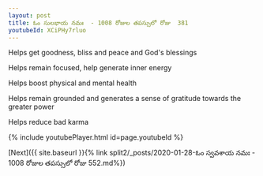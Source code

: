 ```yaml
---
layout: post
title: ఓం సులభాయ నమః  - 1008 రోజుల తపస్సులో రోజు  381
youtubeId: XCiPHy7rluo
---
```

 
 
Helps get goodness, bliss and peace and God's blessings
 
Helps remain focused, help generate inner energy 
 
Helps boost physical and mental health 
 
Helps remain grounded and generates a sense of gratitude towards the greater power 
 
Helps reduce bad karma
 
 
 
 


{% include youtubePlayer.html id=page.youtubeId %}
 
[Next]({{ site.baseurl }}{% link  split2/_posts/2020-01-28-ఓం స్వవశాయ నమః  - 1008 రోజుల తపస్సులో రోజు  552.md%})
 
